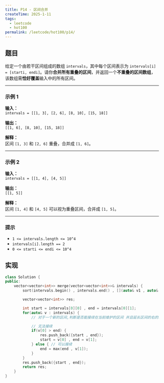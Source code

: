 ```yaml
---
title: P14 - 区间合并
createTime: 2025-1-11
tags:
  - leetcode
  - hot100
permalink: /leetcode/hot100/p14/
---
```


## 题目

给定一个由若干区间组成的数组 `intervals`，其中每个区间表示为 `intervals[i] = [starti, endi]`。请你**合并所有重叠的区间**，并返回一个**不重叠的区间数组**，该数组需**恰好覆盖**输入中的所有区间。

---

### 示例 1

**输入：**  
`intervals = [[1, 3], [2, 6], [8, 10], [15, 18]]`

**输出：**  
`[[1, 6], [8, 10], [15, 18]]`

**解释：**  
区间 `[1, 3]` 和 `[2, 6]` 重叠，合并成 `[1, 6]`。

---

### 示例 2

**输入：**  
`intervals = [[1, 4], [4, 5]]`

**输出：**  
`[[1, 5]]`

**解释：**  
区间 `[1, 4]` 和 `[4, 5]` 可以视为重叠区间，合并成 `[1, 5]`。

---

### 提示

- `1 <= intervals.length <= 10^4`  
- `intervals[i].length == 2`  
- `0 <= starti <= endi <= 10^4`  


## 实现

```cpp
class Solution {
public:
    vector<vector<int>> merge(vector<vector<int>>& intervals) {
        sort(intervals.begin() , intervals.end() , [](auto& v1 , auto& v2){return v1[0] < v2[0];});

        vector<vector<int>> res;

        int start = intervals[0][0] , end = intervals[0][1];
        for(auto& v : intervals) {
            // 对于一个新的区间,判断是否能接续在当前维护的区间 并且延长区间的右的端点

            // 无法接续
            if(v[0] > end) {
                res.push_back({start , end});
                start = v[0] , end = v[1];
            } else { // 可以接续
                end = max(end , v[1]);
            }
        }
        res.push_back({start , end});
        return res;
    }
}
```